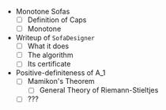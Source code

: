 - Monotone Sofas
	- [ ] Definition of Caps
	- [ ] Monotone 
- Writeup of `SofaDesigner`
	- [ ] What it does
	- [ ] The algorithm
	- [ ] Its certificate
- Positive-definiteness of A_1
	- [ ] Mamikon's Theorem
		- [ ] General Theory of Riemann-Stieltjes
	- [ ] ???